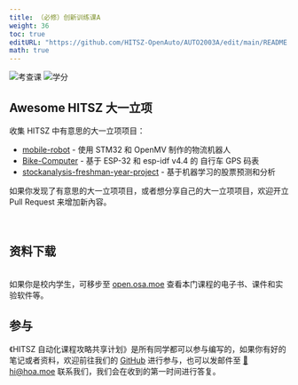 ```yaml
---
title: （必修）创新训练课A
weight: 36
toc: true
editURL: "https://github.com/HITSZ-OpenAuto/AUTO2003A/edit/main/README.md"
math: true
---
```


![考查课](https://img.shields.io/badge/%E8%80%83%E6%9F%A5%E8%AF%BE-green)
![学分](https://img.shields.io/badge/%E5%AD%A6%E5%88%86-1-moccasin)

## Awesome HITSZ 大一立项

收集 HITSZ 中有意思的大一立项项目：

- [mobile-robot](https://github.com/kowyo/mobile-robot) - 使用 STM32 和 OpenMV 制作的物流机器人
- [Bike-Computer](https://github.com/MaxwellJay256/Bike-Computer) - 基于 ESP-32 和 esp-idf v4.4 的 自行车 GPS 码表
- [stockanalysis-freshman-year-project](https://github.com/efJerryYang/stockanalysis-freshman-year-project) - 基于机器学习的股票预测和分析

如果你发现了有意思的大一立项项目，或者想分享自己的大一立项项目，欢迎开立 Pull Request 来增加新內容。
<br>
<br>
<br>


## 资料下载

<br>
如果你是校内学生，可移步至 <a href='https://open.osa.moe/openauto/AUTO2003A'>open.osa.moe</a> 查看本门课程的电子书、课件和实验软件等。
<br>


## 参与

《HITSZ 自动化课程攻略共享计划》是所有同学都可以参与编写的，如果你有好的笔记或者资料，欢迎前往我们的 [GitHub](https://github.com/HITSZ-OpenAuto) 进行参与，也可以发邮件至 [📮hi@hoa.moe](mailto:hi@hoa.moe) 联系我们，我们会在收到的第一时间进行答复。
